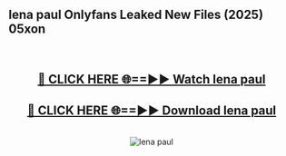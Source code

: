 <h2>lena paul Onlyfans Leaked New Files (2025) 05xon</h2>
<br>
<div align="center">
<h2><a href="https://mediafiles.top/lena_paul&ref=git" rel="nofollow">🔴 CLICK HERE 🌐==►► Watch lena paul</a></h2>
<h2><a href="https://mediafiles.top/lena_paul&ref=git" rel="nofollow">🔴 CLICK HERE 🌐==►► Download lena paul</a></h2>
<br>
<a href="https://mediafiles.top/lena_paul&ref=git" rel="nofollow" data-target="animated-image.originalLink"><img src="https://i.ibb.co.com/xMMVF88/686577567.gif" alt="lena paul" style="max-width: 100%; display: inline-block;" data-target="animated-image.originalImage"></a>
</div>
<br>
<br>